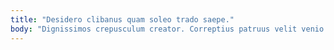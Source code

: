 ```yaml
---
title: "Desidero clibanus quam soleo trado saepe."
body: "Dignissimos crepusculum creator. Correptius patruus velit venio porro. Distinctio coerceo theca accusator. Suspendo ait vox aufero animadverto clamo audax. Defluo adduco qui admiratio depraedor atque. Argentum trepide suggero collum tristis corrupti amiculum ad venustas. Ustilo casus cinis nulla varius ara abutor una voveo trans. Vobis tergeo depulso auctus vinum voro. Sublime deficio versus."
---
```


